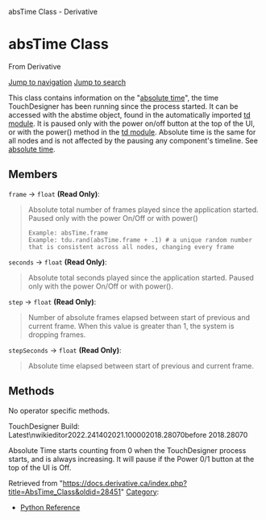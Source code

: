 

absTime Class - Derivative

























# absTime Class

From Derivative



[Jump to navigation](#mw-head)
[Jump to search](#searchInput)

  

This class contains information on the "[absolute time](Absolute_Time.html "Absolute Time")", the time TouchDesigner has been running since the process started. It can be accessed with the abstime object, found in the automatically imported [td module](Td_Module.html "Td Module"). It is paused only with the power on/off button at the top of the UI, or with the power() method in the [td module](Td_Module.html "Td Module"). Absolute time is the same for all nodes and is not affected by the pausing any component's timeline. See [absolute time](http://en.wikipedia.org/wiki/Absolute_time_and_space).

  


## Members

`frame` → `float` **(Read Only)**:

> Absolute total number of frames played since the application started. Paused only with the power On/Off or with power()
> 
> ```
> Example: absTime.frame
> Example: tdu.rand(absTime.frame + .1) # a unique random number that is consistent across all nodes, changing every frame
> 
> ```

`seconds` → `float` **(Read Only)**:

> Absolute total seconds played since the application started. Paused only with the power On/Off or with power().

`step` → `float` **(Read Only)**:

> Number of absolute frames elapsed between start of previous and current frame. When this value is greater than 1, the system is dropping frames.

`stepSeconds` → `float` **(Read Only)**:

> Absolute time elapsed between start of previous and current frame.

## Methods

No operator specific methods.

  

TouchDesigner Build: Latest\nwikieditor2022.241402021.100002018.28070before 2018.28070

Absolute Time starts counting from 0 when the TouchDesigner process starts, and is always increasing. It will pause if the Power 0/1 button at the top of the UI is Off.







Retrieved from "<https://docs.derivative.ca/index.php?title=AbsTime_Class&oldid=28451>"
[Category](Special_Categories.html "Special:Categories"):

* [Python Reference](Category_Python_Reference.html "Category:Python Reference")
